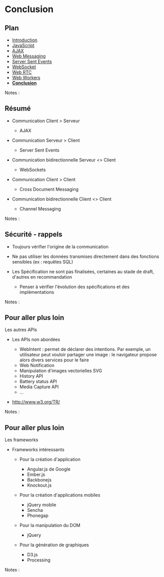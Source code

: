# Conclusion

<!-- .slide: class="page-title" -->



## Plan

<!-- .slide: class="toc" -->

- [Introduction](#/1)
- [JavaScript](#/2)
- [AJAX](#/3)
- [Web Messaging](#/4)
- [Server Sent Events](#/5)
- [WebSocket](#/6)
- [Web RTC](#/7)
- [Web Workers](#/8)
- **[Conclusion](#/9)**

Notes :



## Résumé

- Communication Client > Serveur
  - AJAX

- Communication Serveur > Client
  - Server Sent Events

- Communication bidirectionnelle Serveur <> Client
  - WebSockets

- Communication Client > Client
  - Cross Document Messaging

- Communication bidirectionnelle Client <> Client
  - Channel Messaging

Notes :



## Sécurité - rappels

- Toujours vérifier l'origine de la communication

- Ne pas utiliser les données transmises directement dans des fonctions sensibles (ex : requêtes SQL)

- Les Spécification ne sont pas finalisées, certaines au stade de draft, d'autres en recommandation
  - Penser à vérifier l'évolution des spécifications et des implémentations

Notes :



## Pour aller plus loin

Les autres APIs

- Les APIs non abordées
  - WebIntent : permet de déclarer des intentions. Par exemple, un utilisateur peut vouloir partager une image : le navigateur propose alors divers services pour le faire
  - Web Notification
  - Manipulation d'images vectorielles SVG
  - History API
  - Battery status API
  - Media Capture API
  - …

- http://www.w3.org/TR/

Notes :



## Pour aller plus loin

Les frameworks

- Frameworks intéressants
  - Pour la création d'application
    - Angular.js de Google
    - Ember.js
    - Backbonejs
    - Knockout.js

  - Pour la création d'applications mobiles
    - jQuery mobile
    - Sencha
    - Phonegap

  - Pour la manipulation du DOM
    - jQuery

  - Pour la génération de graphiques
    - D3.js
    - Processing

Notes :



<!-- .slide: class="page-questions" -->

